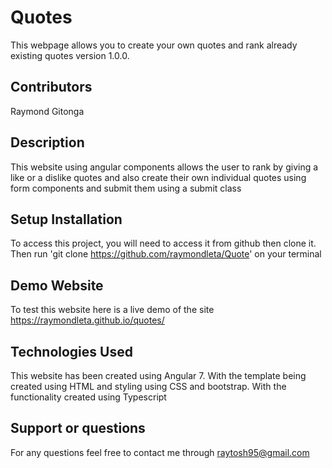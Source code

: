 # Quotes

This webpage allows you to create your own quotes and rank already existing quotes version 1.0.0.

## Contributors

Raymond Gitonga

## Description

This website using angular components allows the user to rank by giving a like or a dislike quotes and also create their own individual quotes using form components and submit them using a submit class

## Setup Installation

To access this project, you will need to access it from github then clone it. Then run 'git clone https://github.com/raymondleta/Quote' on your terminal

## Demo Website
To test this website here is a live demo of the site https://raymondleta.github.io/quotes/

## Technologies Used

This website has been created using Angular 7. With the template being created using HTML and styling using CSS and bootstrap. With the functionality created using Typescript

## Support or questions

For any questions feel free to contact me through raytosh95@gmail.com
